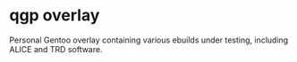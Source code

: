 qgp overlay
=======

Personal Gentoo overlay containing various ebuilds under testing,
including ALICE and TRD software.
